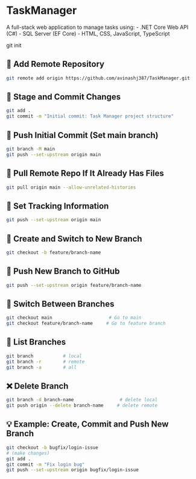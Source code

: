 # TaskManager
A full-stack web application to manage tasks using: - .NET Core Web API (C#) - SQL Server (EF Core) - HTML, CSS, JavaScript, TypeScript





git init

## 🔗 Add Remote Repository
```bash
git remote add origin https://github.com/avinashj387/TaskManager.git
```

## 🚧 Stage and Commit Changes
```bash
git add .
git commit -m "Initial commit: Task Manager project structure"
```

## 🚀 Push Initial Commit (Set main branch)
```bash
git branch -M main
git push --set-upstream origin main
```

## 🔁 Pull Remote Repo If It Already Has Files
```bash
git pull origin main --allow-unrelated-histories
```

## 🔁 Set Tracking Information
```bash
git push --set-upstream origin main
```

## 🌱 Create and Switch to New Branch
```bash
git checkout -b feature/branch-name
```

## 🚀 Push New Branch to GitHub
```bash
git push --set-upstream origin feature/branch-name
```

## 🔄 Switch Between Branches
```bash
git checkout main                     # Go to main
git checkout feature/branch-name     # Go to feature branch
```

## 📜 List Branches
```bash
git branch           # local
git branch -r        # remote
git branch -a        # all
```

## ❌ Delete Branch
```bash
git branch -d branch-name                 # delete local
git push origin --delete branch-name     # delete remote
```

## 💡 Example: Create, Commit and Push New Branch
```bash
git checkout -b bugfix/login-issue
# (make changes)
git add .
git commit -m "Fix login bug"
git push --set-upstream origin bugfix/login-issue
```
